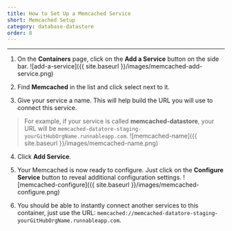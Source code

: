 ```yaml
---
title: How to Set Up a Memcached Service
short: Memcached Setup
category: database-datastore
order: 8
---
```


---

1. On the **Containers** page, click on the **Add a Service** button on the side bar.
  ![add-a-service]({{ site.baseurl }}/images/memcached-add-service.png)

2. Find **Memcached** in the list and click select next to it.

3. Give your service a name. This will help build the URL you will use to connect this service.
  > For example, if your service is called **memcached-datastore**, your URL will be `memcached-datatore-staging-yourGitHubOrgName.runnableapp.com`.
  ![memcached-name]({{ site.baseurl }}/images/memcached-name.png)

4. Click **Add Service**.

5. Your Memcached is now ready to configure. Just click on the **Configure Service** button to reveal additional configuration settings.
  ![memcached-configure]({{ site.baseurl }}/images/memcached-configure.png)

6. You should be able to instantly connect another services to this container, just use the URL:
	`memcached://memcached-datatore-staging-yourGitHubOrgName.runnableapp.com`.
